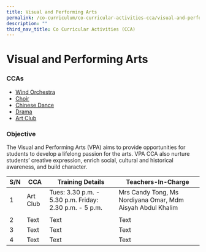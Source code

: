 ```yaml
---
title: Visual and Performing Arts
permalink: /co-curriculum/co-curricular-activities-cca/visual-and-performing-arts/
description: ""
third_nav_title: Co Curricular Activities (CCA)
---
```

# **Visual and Performing Arts**

### CCAs
* [Wind Orchestra](/co-curriculum/co-curricular-activities-cca/visual-n-performing-arts/yishun-town-wind-orchestra/) 
* [Choir](/co-curriculum/co-curricular-activities-cca/visual-n-performing-arts/yishun-town-voices-and-chorale/)
* [Chinese Dance](/co-curriculum/co-curricular-activities-cca/visual-n-performing-arts/yishun-town-chinese-dance/)
* [Drama](/co-curriculum/co-curricular-activities-cca/visual-n-performing-arts/yishun-town-drama-club)
* [Art Club](/co-curriculum/co-curricular-activities-cca/visual-n-performing-arts/yishun-town-art-club)

### Objective
  
The Visual and Performing Arts (VPA) aims to provide opportunities for students to develop a lifelong passion for the arts. VPA CCA also nurture students’ creative expression, enrich social, cultural and historical awareness, and build character.


| S/N | CCA | Training Details | Teachers-In-Charge |
| -------- | -------- | -------- | -------- |
| 1   | Art Club    | Tues: 3.30 p.m. - 5.30 p.m. Friday: 2.30 p.m. - 5 p.m.    | Mrs Candy Tong, Ms Nordiyana Omar, Mdm Aisyah Abdul Khalim
     |
| 2   | Text     | Text     | Text     |
| 3   | Text     | Text     | Text     |
| 4   | Text     | Text     | Text     |


